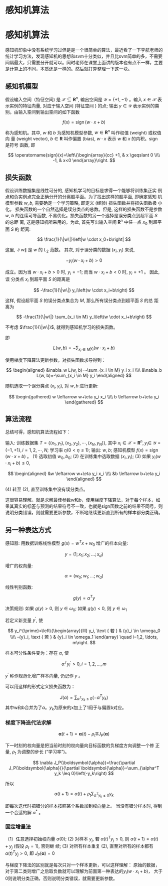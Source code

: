 # 感知机算法


# 感知机算法
感知机印象中没有系统学习过但是是一个很简单的算法，最近看了一下李航老师的统计学习方法，发现感知机的思想和svm十分类似，并且比svm简单的多，不需要间隔最大，只需要分开就可以。同时老师在课堂上面讲的版本也有点不一样，主要是计算上的不同，本质还是一样的。然后就打算整理一下这一块。

## 感知机模型

假设输入空间（特征空间) 是 $\mathcal{X} \subseteq \mathbf{R}^n$, 输出空间是 $\mathcal{Y}=\{+1,-1\}$ 。输入 $x \in \mathcal{X}$ 表示实例的特征向量, 对应于输入空间 (特征空间 ) 的点; 输出 $y \in \mathcal{Y}$ 表示实例的类别。由输入空间到输出空间的如下函数

$$
f(x)=\operatorname{sign}(w \cdot x+b)
$$

称为感知机。其中, $w$ 和 $b$ 为感知机模型参数, $w \in \mathbf{R}^n$ 叫作权值 (weight) 或权值向 量 (weight vector), $b \in \mathbf{R}$ 叫作偏置 (bias), $w \cdot x$ 表示 $w$ 和 $x$ 的内积。sign 是符号 函数, 即

$$
\operatorname{sign}(x)=\left\{\begin{array}{cc}
+1, & x \geqslant 0 \\\\
-1, & x<0
\end{array}\right.
$$


## 损失函数

假设训练数据集是线性可分的, 感知机学习的目标是求得一个能够将训练集正实 例点和负实例点完全正确分开的分离超平面。为了找出这样的超平面, 即确定感知 机模型参数 $w, b$, 需要确定一个学习策略, 即定义 (经验) 损失函数并将损失函数极 小化。
损失函数的一个自然选择是误分类点的总数。但是, 这样的损失函数不是参数 $w$, $b$ 的连续可导函数, 不易优化。损失函数的另一个选择是误分类点到超平面 $S$ 的总距 离, 这是感知机所采用的。为此, 首先写出输入空间 $\mathbf{R}^n$ 中任一点 $x_0$ 到超平面 $S$ 的 距离:

$$
\frac{1}{\|w\|}\left|w \cdot x_0+b\right|
$$

这里, $\|w\|$ 是 $w$ 的 $L_2$ 范数。
其次, 对于误分类的数据 $\left(x_i, y_i\right)$ 来说,

$$
-y_i\left(w \cdot x_i+b\right)>0
$$

成立。因为当 $w \cdot x_i+b>0$ 时, $y_i=-1$; 而当 $w \cdot x_i+b<0$ 时, $y_i=+1$ 。 因此, 误 分类点 $x_i$ 到超平面 $S$ 的距离是

$$
-\frac{1}{\|w\|} y_i\left(w \cdot x_i+b\right)
$$

这样, 假设超平面 $S$ 的误分类点集合为 $M$, 那么所有误分类点到超平面 $S$ 的总 距离为

$$
-\frac{1}{\|w\|} \sum_{x_i \in M} y_i\left(w \cdot x_i+b\right)
$$

不考虑 $\frac{1}{\|w\|}$, 就得到感知机学习的损失函数。

即

$$
L(w, b) = -\sum_{x_i \in M} y_i\left(w \cdot x_i+b\right)
$$

使用梯度下降算法更新参数，对损失函数求导得到：

$$
\begin{aligned}
&\nabla_w L(w, b)=-\sum_{x_i \in M} y_i x_i \\\\
&\nabla_b L(w, b)=-\sum_{x_i \in M} y_i
\end{aligned}
$$


随机选取一个误分类点 $\left(x_i, y_i\right)$, 对 $w, b$ 进行更新:

$$
\begin{gathered}
w \leftarrow w+\eta y_i x_i \\\\
b \leftarrow b+\eta y_i
\end{gathered}
$$
## 算法流程
总结可得，感知机算法流程如下：

输入: 训练数据集 $T=\left\{\left(x_1, y_1\right),\left(x_2, y_2\right), \cdots,\left(x_N, y_N\right)\right\}$, 其中 $x_i \in \mathcal{X}=\mathbf{R}^n, y_i \in$ $\mathcal{Y}=\{-1,+1\}, i=1,2, \cdots, N$; 学习率 $\eta(0<\eta \leqslant 1)$;
输出: $w, b$; 感知机模型 $f(x)=\operatorname{sign}(w \cdot x+b)$ 。
(1) 选取初值 $w_0, b_0$;
(2) 在训练集中选取数据 $\left(x_i, y_i\right)$;
(3) 如果 $y_i\left(w \cdot x_i+b\right) \leqslant 0$,

$$
\begin{aligned}
&w \leftarrow w+\eta y_i x_i \\\\
&b \leftarrow b+\eta y_i
\end{aligned}
$$

(4) 转至 (2), 直至训练集中没有误分类点。

这很容易理解。就是求解最佳参数$w$和$b$，使用梯度下降算法，对于每个样本，如果其真实的标签与预测的结果符号不一致，也就是sign函数之前的结果不同号，则说明分类错误，则就需要更新参数，不断地继续更新直到所有的样本都分类正确。

## 另一种表达方式

感知器: 用数据训练线性模型 $g({x})={w}^T {x}+w_0$
增广的样本向量:

$$
{y}=\left(1 ; x_1 ; x_2 ; \ldots ; x_d\right)
$$

增广的权向量:

$$
{\alpha}=\left(w_0 ; w_1 ; \ldots ; w_d\right)
$$

线性判别函数:

$$
g({y})={\alpha}^T {y}
$$

决策规则: 如果 $g({y})>0$, 则 $y \in \omega_0$; 如果 $g({y})<0$, 则 $y \in \omega_1$

若定义新变量 $y^{\prime}$, 使

$$
y_i^{\prime}=\left\{\begin{array}{lll}
y_i,  \text { 若 } & {y}_i \in \omega_0 \\\\
-{y}_i, \text { 若 } & {y}_i \in \omega_1
\end{array} \quad i=1,2, \ldots, m\right.
$$

样本可分性条件变为：存在 $\alpha$, 使

$$
{\alpha}^T {y}_i^{\prime}>0, i=1,2, \ldots, m
$$

$y^{\prime}$ 称作规范化增广样本向量, 仍记作 $y$ 。

可以用这样的形式定义损失函数为：

$$
J(\alpha) = \sum_{\alpha^Ty_k \leq 0} (-\alpha^Ty_k)
$$
其中w和b合并为了$\alpha$。$y_k$为原来的x加上了1用于与偏置b对应。

### 梯度下降迭代法求解

$$
\boldsymbol{\alpha}(t+1)=\boldsymbol{\alpha}(t)-\rho_t \nabla J_P(\boldsymbol{\alpha})
$$

下一时刻的权向量是把当前时刻的权向量向目标函数的负梯度方向调整一个修
正量, $\rho_t$ 为调整的步长 (“学习率”)。

$$
\nabla J_P(\boldsymbol{\alpha})=\frac{\partial J_P(\boldsymbol{\alpha})}{\partial \boldsymbol{\alpha}}=\sum_{\alpha^T y_k \leq 0}\left(-y_k\right)
$$

所以

$$
\alpha(t+1)=\alpha(t)+\rho_t \sum_{\alpha^T y_k \leq 0} y_k
$$

即每次迭代时把错分的样本按照某个系数加到权向量上。
当没有错分样本时, 得到一个合适的解 $\alpha^*$ 。


### 固定增量法

（1）任意选择初始权向量 $\alpha(0)$;
(2) 对样本 $y_j$, 若 $\alpha(t)^T y_j \leq 0$, 则 $\alpha(t+1)=\alpha(t)+y_j$ (假设 $\left.\rho_t=1\right)$, 否则继 续;
(3) 对所有样本重复 (2), 直至对所有的样本都有 $\alpha(t)^T y_j>0$, 即 $J_P(\boldsymbol{\alpha})=0$

与梯度下降法的区别就是每次只对一个样本更新，可以这样理解： 原始的数据，对于第二类则增广之后取负数就可以理解为前面第一种表达的$y_i\left(w \cdot x_i+b\right)$， 大于0则说明分类正确，否则说明分类错误，就需要更新参数。


